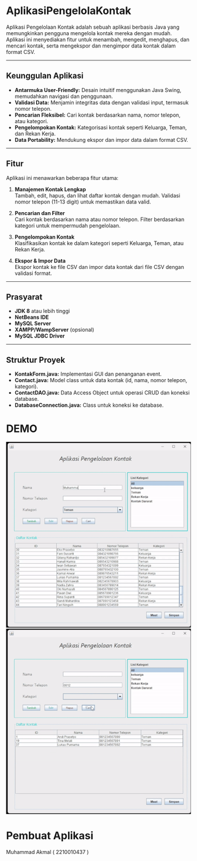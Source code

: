 # AplikasiPengelolaKontak

Aplikasi Pengelolaan Kontak adalah sebuah aplikasi berbasis Java yang memungkinkan pengguna mengelola kontak mereka dengan mudah. Aplikasi ini menyediakan fitur untuk menambah, mengedit, menghapus, dan mencari kontak, serta mengekspor dan mengimpor data kontak dalam format CSV.

---

## Keunggulan Aplikasi

- **Antarmuka User-Friendly:** Desain intuitif menggunakan Java Swing, memudahkan navigasi dan penggunaan.    
- **Validasi Data:** Menjamin integritas data dengan validasi input, termasuk nomor telepon.  
- **Pencarian Fleksibel:** Cari kontak berdasarkan nama, nomor telepon, atau kategori.  
- **Pengelompokan Kontak:** Kategorisasi kontak seperti Keluarga, Teman, dan Rekan Kerja.  
- **Data Portability:** Mendukung ekspor dan impor data dalam format CSV.  

---

## Fitur

Aplikasi ini menawarkan beberapa fitur utama:

1. **Manajemen Kontak Lengkap**  
   Tambah, edit, hapus, dan lihat daftar kontak dengan mudah. Validasi nomor telepon (11-13 digit) untuk memastikan data valid.

2. **Pencarian dan Filter**  
   Cari kontak berdasarkan nama atau nomor telepon. Filter berdasarkan kategori untuk mempermudah pengelolaan.

3. **Pengelompokan Kontak**  
   Klasifikasikan kontak ke dalam kategori seperti Keluarga, Teman, atau Rekan Kerja.

4. **Ekspor & Impor Data**  
   Ekspor kontak ke file CSV dan impor data kontak dari file CSV dengan validasi format.

---

## Prasyarat

- **JDK 8** atau lebih tinggi  
- **NetBeans IDE**  
- **MySQL Server**  
- **XAMPP/WampServer** (opsional)  
- **MySQL JDBC Driver**  

---

## Struktur Proyek

- **KontakForm.java:** Implementasi GUI dan penanganan event.  
- **Contact.java:** Model class untuk data kontak (id, nama, nomor telepon, kategori).  
- **ContactDAO.java:** Data Access Object untuk operasi CRUD dan koneksi database.
- **DatabaseConnection.java:** Class untuk koneksi ke database.


# DEMO
![Demo Aplikasi](Demo.gif)
![Demo Aplikasi](Demo2.gif)

# Pembuat Aplikasi
 Muhammad Akmal ( 2210010437 ) 
